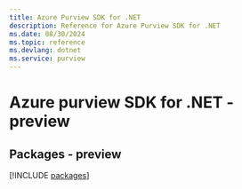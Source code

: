 ```yaml
---
title: Azure Purview SDK for .NET
description: Reference for Azure Purview SDK for .NET
ms.date: 08/30/2024
ms.topic: reference
ms.devlang: dotnet
ms.service: purview
---
```

# Azure purview SDK for .NET - preview
## Packages - preview
[!INCLUDE [packages](purview-index.md)]